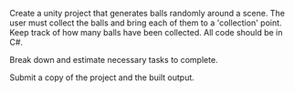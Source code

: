 Create a unity project that generates balls randomly around a scene. The user must collect the
balls and bring each of them to a 'collection' point. Keep track of how many balls have been
collected. All code should be in C#.

Break down and estimate necessary tasks to complete.

Submit a copy of the project and the built output.